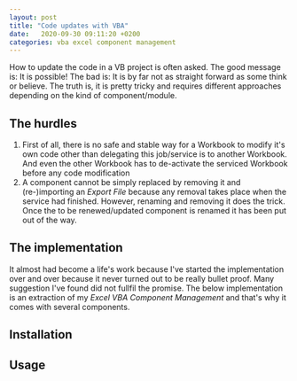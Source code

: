 ```yaml
---
layout: post
title: "Code updates with VBA"
date:   2020-09-30 09:11:20 +0200
categories: vba excel component management
---
```



How to update the code in a VB project is often asked. The good message is: It is possible! The bad is: It is by far not as straight forward as some think or believe. The truth is, it is pretty tricky and requires different approaches depending on the kind of component/module.

## The hurdles
1. First of all, there is no safe and stable way for a Workbook to modify it's own code other than delegating this job/service is to another Workbook. And even the other Workbook has to de-activate the serviced Workbook before any code modification
2. A component cannot be simply replaced by removing it and (re-)importing an _Export File_ because any removal takes place when the service had finished. However, renaming and removing it does the trick. Once the to be renewed/updated component is renamed it has been put out of the way.

## The implementation
It almost had become a life's work because I've started the implementation over and over because it never turned out to be really bullet proof. Many suggestion I've found did not fullfil the promise. The below implementation is an extraction of my _Excel VBA Component Management_ and that's why it comes with several components.

## Installation

## Usage
